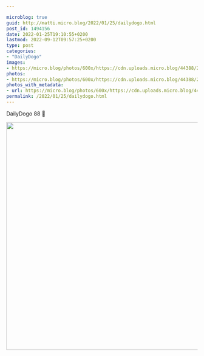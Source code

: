 ```yaml
---

microblog: true
guid: http://matti.micro.blog/2022/01/25/dailydogo.html
post_id: 1494156
date: 2022-01-25T19:10:55+0200
lastmod: 2022-09-12T09:57:25+0200
type: post
categories:
- "DailyDogo"
images:
- https://micro.blog/photos/600x/https://cdn.uploads.micro.blog/44388/2022/150fd4aa46.jpg
photos:
- https://micro.blog/photos/600x/https://cdn.uploads.micro.blog/44388/2022/150fd4aa46.jpg
photos_with_metadata:
- url: https://micro.blog/photos/600x/https://cdn.uploads.micro.blog/44388/2022/150fd4aa46.jpg
permalink: /2022/01/25/dailydogo.html
---
```

DailyDogo 88 🐶

<img src="/media/uploads/2022/150fd4aa46.jpg" width="600" height="600" alt="" />
